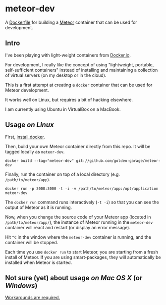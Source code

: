 meteor-dev
==========

A [Dockerfile](http://docs.docker.io/en/latest/reference/builder/) 
for building a [Meteor](http://www.meteor.com) container
that can be used for development.


Intro
-----

I've been playing with light-weight containers from [Docker.io](http://docker.io). 

For development, I really like the concept of using "lightweight, portable, self-sufficient containers" instead of
installing and maintaining a collection of virtual servers (on my desktop or in the cloud).

This is a first attempt at creating a `docker` container that can be used for Meteor development.

It works well on Linux, but requires a bit of hacking elsewhere. 

I am currently using Ubuntu in VirtualBox on a MacBook.


Usage *on Linux*
----------------

First, [install docker](https://www.docker.io/gettingstarted/#h_installation). 


Then, build your own Meteor container directly from this repo. It will be tagged locally as `meteor-dev`.

    docker build --tag="meteor-dev" git://github.com/golden-garage/meteor-dev


Finally, run the container on top of a local directory (e.g. `/path/to/meteor/app`).

    docker run -p 3000:3000 -t -i -v /path/to/meteor/app:/opt/application meteor-dev


The `docker run` command runs interactively (`-t -i`) so that you can see the output of Meteor as it is running.

Now, when you change the source code of your Meteor app (located in `/path/to/meteor/app/`), the instance of Meteor
running in the `meteor-dev` container will react and restart (or display an error message).

Hit `^C` in the window where the `meteor-dev` container is running, and the container will be stopped.

Each time you use `docker run` to start Meteor, you are starting from a fresh install of Meteor. If you are using
smart-packages, they will automatically be installed when Meteor is started.


Not sure (yet) about usage *on Mac OS X* (or *Windows*)
-------------------------------------------------------

[Workarounds are required.](https://github.com/boot2docker/boot2docker/blob/master/doc/WORKAROUNDS.md)
